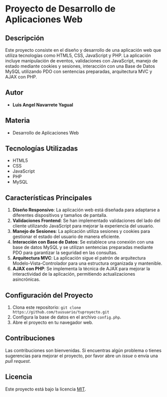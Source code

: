 # Proyecto de Desarrollo de Aplicaciones Web

## Descripción
Este proyecto consiste en el diseño y desarrollo de una aplicación web que utiliza tecnologías como HTML5, CSS, JavaScript y PHP. La aplicación incluye manipulación de eventos, validaciones con JavaScript, manejo de estado mediante cookies y sesiones, interacción con una Base de Datos MySQL utilizando PDO con sentencias preparadas, arquitectura MVC y AJAX con PHP.

## Autor
- **Luis Angel Navarrete Yagual**

## Materia
- Desarrollo de Aplicaciones Web

## Tecnologías Utilizadas
- HTML5
- CSS
- JavaScript
- PHP
- MySQL

## Características Principales
1. **Diseño Responsivo**: La aplicación web está diseñada para adaptarse a diferentes dispositivos y tamaños de pantalla.
2. **Validaciones Frontend**: Se han implementado validaciones del lado del cliente utilizando JavaScript para mejorar la experiencia del usuario.
3. **Manejo de Sesiones**: La aplicación utiliza sesiones y cookies para gestionar el estado del usuario de manera eficiente.
4. **Interacción con Base de Datos**: Se establece una conexión con una base de datos MySQL y se utilizan sentencias preparadas mediante PDO para garantizar la seguridad en las consultas.
5. **Arquitectura MVC**: La aplicación sigue el patrón de arquitectura Modelo-Vista-Controlador para una estructura organizada y mantenible.
6. **AJAX con PHP**: Se implementa la técnica de AJAX para mejorar la interactividad de la aplicación, permitiendo actualizaciones asincrónicas.

## Configuración del Proyecto
1. Clona este repositorio: `git clone https://github.com/tuusuario/tuproyecto.git`
2. Configura la base de datos en el archivo `config.php`.
3. Abre el proyecto en tu navegador web.

## Contribuciones
Las contribuciones son bienvenidas. Si encuentras algún problema o tienes sugerencias para mejorar el proyecto, por favor abre un *issue* o envía una *pull request*.

## Licencia
Este proyecto está bajo la licencia [MIT](LICENSE).

